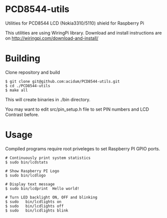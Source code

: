 # PCD8544-utils
Utilities for PCD8544 LCD (Nokia3310/5110) shield for Raspberry Pi

This utilities are using WiringPi library.
Download and install instructions are on http://wiringpi.com/download-and-install/

# Building

Clone repository and build

```
$ git clone git@github.com:acidum/PCD8544-utils.git
$ cd ./PCD8544-utils
$ make all
```

This will create binaries in ./bin directory.

You may want to edit src/pin_setup.h file to set PIN numbers and LCD Contrast before.


# Usage
Compiled programs require root priveleges to set Raspberry PI GPIO ports.

```
# Continuously print system statistics
$ sudo bin/lcdstats 

# Show Raspberry PI Logo
$ sudo bin/lcdlogo  

# Display text message
$ sudo bin/lcdprint  Hello world!

# Turn LED backlight ON, OFF and blinking
$ sudo   bin/lcdlights on
$ sudo   bin/lcdlights off
$ sudo   bin/lcdlights blink
```
